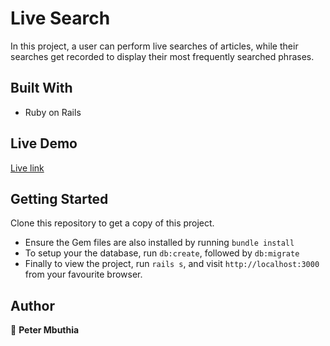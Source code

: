 # Live Search
In this project, a user can perform live searches of articles, while their searches get recorded to display their most frequently searched phrases.

## Built With
- Ruby on Rails


## Live Demo
[Live link](https://live-search.onrender.com/articles)


## Getting Started
Clone this repository to get a copy of this project. 
- Ensure the Gem files are also installed by running `bundle install`
- To setup your the database, run `db:create`, followed by `db:migrate`
- Finally to view the project, run `rails s`, and visit `http://localhost:3000` from your favourite browser.


## Author
👤 **Peter Mbuthia**

